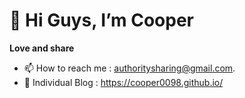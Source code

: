 # 👋 Hi Guys, I’m Cooper

**Love and share**  

  
- 📫 How to reach me : authoritysharing@gmail.com.
- 📑 Individual Blog : https://cooper0098.github.io/

